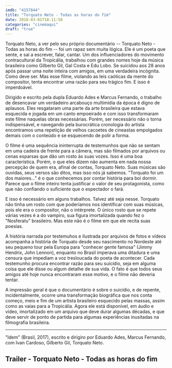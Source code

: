 ```yaml
---
imdb: "4157844"
title: "Torquato Neto - Todas as horas do fim"
date: 2018-03-01T18:11:58
categories: "cinemaqui"
draft: "true"
---
```

Torquato Neto, a ver pelo seu próprio documentário -- Torquato Neto - Todas as horas do fim -- foi um rapaz sem muita lógica. Ele é um poeta que sente, e sai a escrever, falar, cantar. Um dos influenciadores do movimento contracultural da Tropicália, trabalhou com grandes nomes hoje da música brasileira como Gilberto Gil, Gal Costa e Edu Lobo. Se suicidou aos 28 anos após passar uma noite inteira com amigos, em uma verdadeira incógnita. Como deve ser. Mas esse filme, violando as leis caóticas da mente do compositor, tenta encontrar uma razão para seu trágico fim. E isso é imperdoável.

Dirigido e escrito pela dupla Eduardo Ades e Marcus Fernando, o trabalho de desencavar um verdadeiro arcabouço multimídia da época é digno de aplausos. Eles resgataram uma parte da arte brasileira que estava esquecida e jogada em um canto empoeirado e com isso transformaram este filme naquelas obras necessárias. Porém, ser necessário não o torna indispensável, e navegando pela burocrática cronologia do artista encontramos uma repetição de velhos cacoetes de cineastas empolgados demais com o conteúdo e se esquecendo de polir a forma.

O filme é uma sequência ininterrupta de testemunhos que não se sentam em uma cadeira de frente para a câmera, mas são filmados por arquivos ou cenas esparsas que dão um rosto às suas vozes. Isso é uma boa característica. Porém, o que eles dizem não aumenta em nada nossa percepção de quem era, afinal de contas, Torquato Neto. Suas músicas são ouvidas, seus versos são ditos, mas isso nós já sabemos. "Torquato foi um dos maiores..." é o que conhecemos por contar história para boi dormir. Parece que o filme inteiro tenta justificar o valor de seu protagonista, como que não confiando o suficiente que o espectador o fará.

E isso é necessário em alguns trabalhos. Talvez até seja nesse. Torquato não tinha um rosto com que poderíamos nos identificar com suas músicas, pois ele era o compositor, não o intérprete. O único rosto que se repete várias vezes é a do vampiro, sua figura imortalizada quando fez o "Nosferatu" brasileiro. Mas este não é o filme em que ele recita suas poesias.

A história narrada por testemuhos e ilustrada por arquivos de fotos e vídeos acompanha a história de Torquato desde seu nascimento no Nordeste até seu pequeno tour pela Europa para "conhecer gente famosa" (Jimmy Hendrix, John Lennon), enquanto no Brasil imperava uma ditadura e uma censura que impediam a voz tresloucada do poeta de acontecer. Cada testemunho procura encontrar razão para seu suicídio, seja em alguma coisa que ele disse ou algum detalhe de sua vida. O fato é que todos seus amigos até hoje nunca encontraram esse motivo, e o filme não deveria tentar.

A impressão geral é que o documentário é sobre o suicídio, e de repente, incidentalmente, ocorre uma transformação biográfica que nos conta começo, meio e fim de um artista brasileiro esquecido pelas massas, assim como as vaias para a Tropicália. Agora ele está disponível, em áudio e vídeo, imortalizado em um arquivo que deve durar algumas décadas, e que deve servir de ponto de partida para algumas experiências inusitadas na filmografia brasileira.

<hr>"Idem" (Brasil, 2017), escrito e dirigiro por Eduardo Ades, Marcus Fernando, com Ivan Cardoso, Gilberto Gil, Torquato Neto.

<h2>Trailer - Torquato Neto - Todas as horas do fim</h2>
